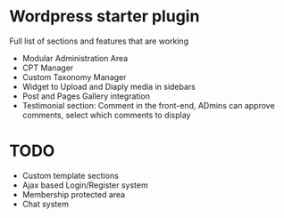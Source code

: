 # Wordpress starter plugin

Full list of sections and features that are working

- Modular Administration Area
- CPT Manager
- Custom Taxonomy Manager
- Widget to Upload and Diaply media in sidebars
- Post and Pages Gallery integration
- Testimonial section: Comment in the front-end, ADmins can approve comments, select which comments to display

# TODO

- Custom template sections
- Ajax based Login/Register system
- Membership protected area
- Chat system
